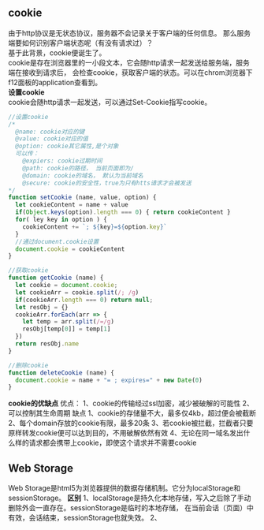 ## cookie
由于http协议是无状态协议，服务器不会记录关于客户端的任何信息。
那么服务端要如何识别客户端状态呢（有没有请求过）？\
基于此背景，cookie便诞生了。\
cookie是存在浏览器里的一小段文本，它会随http请求一起发送给服务端，服务端在接收到请求后，
会检查cookie，获取客户端的状态。可以在chrom浏览器下f12面板的application查看到。\
**设置cookie**\
cookie会随http请求一起发送，可以通过Set-Cookie指写cookie。
```javascript
//设置cookie
/*
  @name: cookie对应的键
  @value: cookie对应的值
  @option: cookie其它属性,是个对象
  可以传：
    @expiers: cookie过期时间
    @path: cookie的路径， 当前页面即为/
    @domain: cookie的域名， 默认为当前域名
    @secure: cookie的安全性，true为只有htts请求才会被发送
*/
function setCookie (name, value, option) {
  let cookieContent = name + value
  if(Object.keys(option).length === 0) { return cookieContent }
  for( ley key in option ) {
    cookieContent += `; ${key}=${option.key}`
  }
  //通过document.cookie设置
  document.cookie = cookieContent
}

//获取cookie
function getCookie (name) {
  let cookie = document.cookie;
  let cookieArr = cookie.split(/; /g)
  if(cookieArr.length === 0) return null;
  let resObj = {}
  cookieArr.forEach(arr => {
    let temp = arr.split(/=/g)
    resObj[temp[0]] = temp[1]
  })
  return resObj.name
} 

//删除cookie
function deleteCookie (name) {
  document.cookie = name + "= ; expires=" + new Date(0)
}
```
**cookie的优缺点**
优点：
  1、cookie的传输经过ssl加密，减少被破解的可能性
  2、可以控制其生命周期
缺点
  1、cookie的存储量不大，最多仅4kb，超过便会被截断
  2、每个domain存放的cookie有限，最多20条
  3、若cookie被拦截，拦截者只要原样转发cookie便可以达到目的，不用破解依然有效
  4、无论在同一域名发出什么样的请求都会携带上cookie，即使这个请求并不需要cookie
## Web Storage
Web Storage是html5为浏览器提供的数据存储机制。它分为localStorage和sessionStorage。
**区别**
1、localStorage是持久化本地存储，写入之后除了手动删除外会一直存在。sessionStorage是临时的本地存储，
在当前会话（页面）中有效，会话结束，sessionStorage也就失效。
2、









